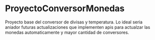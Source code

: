# ProyectoConversorMonedas
Proyecto base del conversor de divisas y temperatura. Lo ideal seria aniador futuras actualizaciones que implementen apis para actualzar las monedas automaticamente y mayor cantidad de conversores. 
